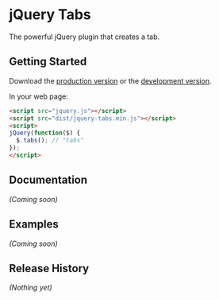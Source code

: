 # jQuery Tabs

The powerful jQuery plugin that creates a tab.

## Getting Started
Download the [production version][min] or the [development version][max].

[min]: https://raw.github.com/amazingSurge/jquery-tabs/master/dist/jquery-tabs.min.js
[max]: https://raw.github.com/amazingSurge/jquery-tabs/master/dist/jquery-tabs.js

In your web page:

```html
<script src="jquery.js"></script>
<script src="dist/jquery-tabs.min.js"></script>
<script>
jQuery(function($) {
  $.tabs(); // "tabs"
});
</script>
```

## Documentation
_(Coming soon)_

## Examples
_(Coming soon)_

## Release History
_(Nothing yet)_
